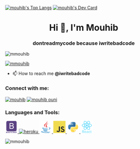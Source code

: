 [![mouhib's Top Langs](https://github-readme-stats.vercel.app/api/top-langs/?username=mmouhib&&layout=compact&theme=algolia)](https://github.com/mmouhib/mmouhib)
<a href="https://app.daily.dev/mouhib"><img src="https://api.daily.dev/devcards/a50e8c11b91a4a93b51c5ad2d93f1748.png?r=q0v" width="400" alt="mouhib's Dev Card"/></a>



<h1 align="center">Hi 👋, I'm Mouhib</h1>
<h3 align="center">dontreadmycode because iwritebadcode</h3>

<p align="left"> <img src="https://komarev.com/ghpvc/?username=mmouhib&label=Profile%20views&color=0e75b6&style=flat" alt="mmouhib" /> </p>

<p align="left"> <a href="https://github.com/ryo-ma/github-profile-trophy"><img src="https://github-profile-trophy.vercel.app/?username=mmouhib" alt="mmouhib" /></a> </p>

- 📫 How to reach me **@iwritebadcode**

<h3 align="left">Connect with me:</h3>
<p align="left">
<a href="https://dev.to/mouhib" target="blank"><img align="center" src="https://raw.githubusercontent.com/rahuldkjain/github-profile-readme-generator/master/src/images/icons/Social/devto.svg" alt="mouhib" height="30" width="40" /></a>
<a href="https://linkedin.com/in/mouhib ouni" target="blank"><img align="center" src="https://raw.githubusercontent.com/rahuldkjain/github-profile-readme-generator/master/src/images/icons/Social/linked-in-alt.svg" alt="mouhib ouni" height="30" width="40" /></a>
</p>

<h3 align="left">Languages and Tools:</h3>
<p align="left"> <a href="https://getbootstrap.com" target="_blank" rel="noreferrer"> <img src="https://raw.githubusercontent.com/devicons/devicon/master/icons/bootstrap/bootstrap-plain-wordmark.svg" alt="bootstrap" width="40" height="40"/> </a> <a href="https://heroku.com" target="_blank" rel="noreferrer"> <img src="https://www.vectorlogo.zone/logos/heroku/heroku-icon.svg" alt="heroku" width="40" height="40"/> </a> <a href="https://www.java.com" target="_blank" rel="noreferrer"> <img src="https://raw.githubusercontent.com/devicons/devicon/master/icons/java/java-original.svg" alt="java" width="40" height="40"/> </a> <a href="https://developer.mozilla.org/en-US/docs/Web/JavaScript" target="_blank" rel="noreferrer"> <img src="https://raw.githubusercontent.com/devicons/devicon/master/icons/javascript/javascript-original.svg" alt="javascript" width="40" height="40"/> </a> <a href="https://www.python.org" target="_blank" rel="noreferrer"> <img src="https://raw.githubusercontent.com/devicons/devicon/master/icons/python/python-original.svg" alt="python" width="40" height="40"/> </a> <a href="https://reactjs.org/" target="_blank" rel="noreferrer"> <img src="https://raw.githubusercontent.com/devicons/devicon/master/icons/react/react-original-wordmark.svg" alt="react" width="40" height="40"/> </a> </p>

<p><img align="center" src="https://github-readme-stats.vercel.app/api/top-langs?username=mmouhib&show_icons=true&locale=en&layout=compact" alt="mmouhib" /></p>
